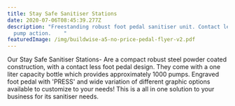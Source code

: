 ```yaml
---
title: Stay Safe Sanitiser Stations
date: 2020-07-06T08:45:39.277Z
description: "Freestanding robust foot pedal sanitiser unit. Contact less foot
  pump action.    "
featuredImage: /img/buildwise-a5-no-price-pedal-flyer-v2.pdf
---
```

Our Stay Safe Sanitiser Stations- Are a compact robust steel powder coated construction, with a contact less foot pedal design. They come with a one liter capacity bottle which provides approximately 1000 pumps. Engraved foot pedal with 'PRESS' and wide variation of different graphic options available to customize to your needs! This is a all in one solution to your business for its sanitiser needs.